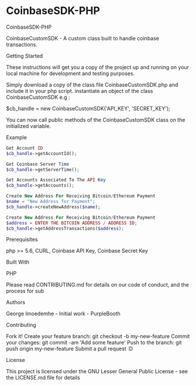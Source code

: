 # CoinbaseSDK-PHP
CoinbaseSDK-PHP

CoinbaseCustomSDK - A custom class built to handle coinbase transactions.

Getting Started

These instructions will get you a copy of the project up and running on your local machine for development and testing purposes. 

Simply download a copy of the class file CoinbaseCustomSDK.php and include it in your php script. 
instantiate an object of the class CoinbaseCustomSDK e.g : 

$cb_handle = new  CoinbaseCustomSDK('API_KEY', 'SECRET_KEY');

You can now call public methods of the CoinbaseCustomSDK class on the initialized variable.

Example

```php
Get Account ID
$cb_handle->getAccountId();
```
```php
Get Coinbase Server Time
$cb_handle->getServerTime();
```
```php
Get Accounts Associated To The API Key
$cb_handle->getAccounts();
```
```php
Create New Address For Receiving Bitcoin/Ethereum Payment
$name = "New Address for Payment";
$cb_handle->createNewAddress($name);
```
```php
Create New Address For Receiving Bitcoin/Ethereum Payment
$address = ENTER THE BITCOIN ADDRESS / ADDRESS ID;
$cb_handle->getAddressTransactions($address);
```

Prerequisites

php >= 5.6,
CURL,
Coinbase API Key,
Coinbase Secret Key

Built With

PHP

Please read CONTRIBUTING.md for details on our code of conduct, and the process for sub

Authors

George Imoedemhe - Initial work - PurpleBooth

Contributing

Fork it!
Create your feature branch: git checkout -b my-new-feature
Commit your changes: git commit -am 'Add some feature'
Push to the branch: git push origin my-new-feature
Submit a pull request :D

License

This project is licensed under the GNU Lesser General Public License - see the LICENSE.md file for details
